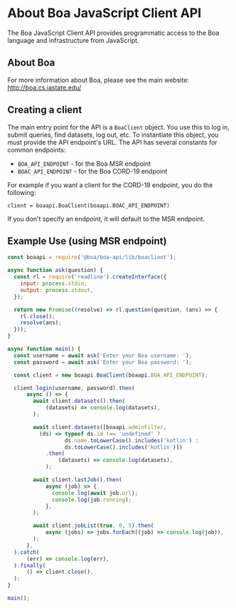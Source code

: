 # About Boa JavaScript Client API

The Boa JavaScript Client API provides programmatic access to the Boa language and infrastructure from JavaScript.

## About Boa

For more information about Boa, please see the main website: http://boa.cs.iastate.edu/

## Creating a client

The main entry point for the API is a `BoaClient` object.  You use this to log in, submit queries, find datasets, log out, etc.  To instantiate this object, you must provide the API endpoint's URL.  The API has several constants for common endpoints:

- `BOA_API_ENDPOINT` - for the Boa MSR endpoint
- `BOAC_API_ENDPOINT` - for the Boa CORD-19 endpoint

For example if you want a client for the CORD-19 endpoint, you do the following:

`client = boaapi.BoaClient(boaapi.BOAC_API_ENDPOINT)`

If you don't specify an endpoint, it will default to the MSR endpoint.

## Example Use (using MSR endpoint)

````js
const boaapi = require('@boa/boa-api/lib/boaclient');

async function ask(question) {
  const rl = require('readline').createInterface({
    input: process.stdin,
    output: process.stdout,
  });

  return new Promise((resolve) => rl.question(question, (ans) => {
    rl.close();
    resolve(ans);
  }));
}

async function main() {
  const username = await ask('Enter your Boa username: ');
  const password = await ask('Enter your Boa password: ');

  const client = new boaapi.BoaClient(boaapi.BOA_API_ENDPOINT);

  client.login(username, password).then(
      async () => {
        await client.datasets().then(
            (datasets) => console.log(datasets),
        );

        await client.datasets([boaapi.adminFilter,
          (ds) => typeof ds.id !== 'undefined' ?
                  ds.name.toLowerCase().includes('kotlin') :
                  ds.toLowerCase().includes('kotlin')])
            .then(
                (datasets) => console.log(datasets),
            );

        await client.lastJob().then(
            async (job) => {
              console.log(await job.url);
              console.log(job.running);
            },
        );

        await client.jobList(true, 0, 5).then(
            async (jobs) => jobs.forEach((job) => console.log(job)),
        );
      },
  ).catch(
      (err) => console.log(err),
  ).finally(
      () => client.close(),
  );
}

main();
````
